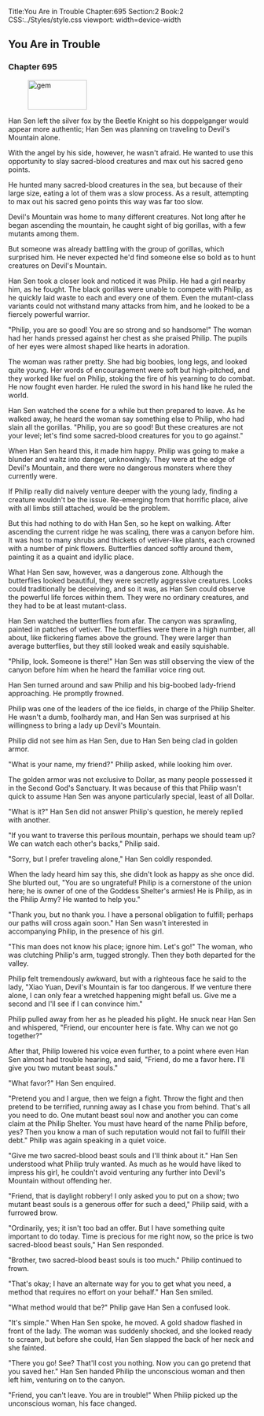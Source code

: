 Title:You Are in Trouble 
Chapter:695 
Section:2 
Book:2 
CSS:../Styles/style.css 
viewport: width=device-width
  
## You Are in Trouble
### Chapter 695
  
<figure>
	<img src="../Images/gem.gif" alt="gem" id="gem" width="120" height="60" />
</figure>
  

  
Han Sen left the silver fox by the Beetle Knight so his doppelganger would appear more authentic; Han Sen was planning on traveling to Devil's Mountain alone.

With the angel by his side, however, he wasn't afraid. He wanted to use this opportunity to slay sacred-blood creatures and max out his sacred geno points.

He hunted many sacred-blood creatures in the sea, but because of their large size, eating a lot of them was a slow process. As a result, attempting to max out his sacred geno points this way was far too slow.

Devil's Mountain was home to many different creatures. Not long after he began ascending the mountain, he caught sight of big gorillas, with a few mutants among them.

But someone was already battling with the group of gorillas, which surprised him. He never expected he'd find someone else so bold as to hunt creatures on Devil's Mountain.

Han Sen took a closer look and noticed it was Philip. He had a girl nearby him, as he fought. The black gorillas were unable to compete with Philip, as he quickly laid waste to each and every one of them. Even the mutant-class variants could not withstand many attacks from him, and he looked to be a fiercely powerful warrior.

"Philip, you are so good! You are so strong and so handsome!" The woman had her hands pressed against her chest as she praised Philip. The pupils of her eyes were almost shaped like hearts in adoration.

The woman was rather pretty. She had big boobies, long legs, and looked quite young. Her words of encouragement were soft but high-pitched, and they worked like fuel on Philip, stoking the fire of his yearning to do combat. He now fought even harder. He ruled the sword in his hand like he ruled the world.

Han Sen watched the scene for a while but then prepared to leave. As he walked away, he heard the woman say something else to Philip, who had slain all the gorillas. "Philip, you are so good! But these creatures are not your level; let's find some sacred-blood creatures for you to go against."

When Han Sen heard this, it made him happy. Philip was going to make a blunder and waltz into danger, unknowingly. They were at the edge of Devil's Mountain, and there were no dangerous monsters where they currently were.

If Philip really did naively venture deeper with the young lady, finding a creature wouldn't be the issue. Re-emerging from that horrific place, alive with all limbs still attached, would be the problem.

But this had nothing to do with Han Sen, so he kept on walking. After ascending the current ridge he was scaling, there was a canyon before him. It was host to many shrubs and thickets of vetiver-like plants, each crowned with a number of pink flowers. Butterflies danced softly around them, painting it as a quaint and idyllic place.

What Han Sen saw, however, was a dangerous zone. Although the butterflies looked beautiful, they were secretly aggressive creatures. Looks could traditionally be deceiving, and so it was, as Han Sen could observe the powerful life forces within them. They were no ordinary creatures, and they had to be at least mutant-class.

Han Sen watched the butterflies from afar. The canyon was sprawling, painted in patches of vetiver. The butterflies were there in a high number, all about, like flickering flames above the ground. They were larger than average butterflies, but they still looked weak and easily squishable.

"Philip, look. Someone is there!" Han Sen was still observing the view of the canyon before him when he heard the familiar voice ring out.

Han Sen turned around and saw Philip and his big-boobed lady-friend approaching. He promptly frowned.

Philip was one of the leaders of the ice fields, in charge of the Philip Shelter. He wasn't a dumb, foolhardy man, and Han Sen was surprised at his willingness to bring a lady up Devil's Mountain.

Philip did not see him as Han Sen, due to Han Sen being clad in golden armor.

"What is your name, my friend?" Philip asked, while looking him over.

The golden armor was not exclusive to Dollar, as many people possessed it in the Second God's Sanctuary. It was because of this that Philip wasn't quick to assume Han Sen was anyone particularly special, least of all Dollar.

"What is it?" Han Sen did not answer Philip's question, he merely replied with another.

"If you want to traverse this perilous mountain, perhaps we should team up? We can watch each other's backs," Philip said.

"Sorry, but I prefer traveling alone," Han Sen coldly responded.

When the lady heard him say this, she didn't look as happy as she once did. She blurted out, "You are so ungrateful! Philip is a cornerstone of the union here; he is owner of one of the Goddess Shelter's armies! He is Philip, as in the Philip Army? He wanted to help you."

"Thank you, but no thank you. I have a personal obligation to fulfill; perhaps our paths will cross again soon." Han Sen wasn't interested in accompanying Philip, in the presence of his girl.

"This man does not know his place; ignore him. Let's go!" The woman, who was clutching Philip's arm, tugged strongly. Then they both departed for the valley.

Philip felt tremendously awkward, but with a righteous face he said to the lady, "Xiao Yuan, Devil's Mountain is far too dangerous. If we venture there alone, I can only fear a wretched happening might befall us. Give me a second and I'll see if I can convince him."

Philip pulled away from her as he pleaded his plight. He snuck near Han Sen and whispered, "Friend, our encounter here is fate. Why can we not go together?"

After that, Philip lowered his voice even further, to a point where even Han Sen almost had trouble hearing, and said, "Friend, do me a favor here. I'll give you two mutant beast souls."

"What favor?" Han Sen enquired.

"Pretend you and I argue, then we feign a fight. Throw the fight and then pretend to be terrified, running away as I chase you from behind. That's all you need to do. One mutant beast soul now and another you can come claim at the Philip Shelter. You must have heard of the name Philip before, yes? Then you know a man of such reputation would not fail to fulfill their debt." Philip was again speaking in a quiet voice.

"Give me two sacred-blood beast souls and I'll think about it." Han Sen understood what Philip truly wanted. As much as he would have liked to impress his girl, he couldn't avoid venturing any further into Devil's Mountain without offending her.

"Friend, that is daylight robbery! I only asked you to put on a show; two mutant beast souls is a generous offer for such a deed," Philip said, with a furrowed brow.

"Ordinarily, yes; it isn't too bad an offer. But I have something quite important to do today. Time is precious for me right now, so the price is two sacred-blood beast souls," Han Sen responded.

"Brother, two sacred-blood beast souls is too much." Philip continued to frown.

"That's okay; I have an alternate way for you to get what you need, a method that requires no effort on your behalf." Han Sen smiled.

"What method would that be?" Philip gave Han Sen a confused look.

"It's simple." When Han Sen spoke, he moved. A gold shadow flashed in front of the lady. The woman was suddenly shocked, and she looked ready to scream, but before she could, Han Sen slapped the back of her neck and she fainted.

"There you go! See? That'll cost you nothing. Now you can go pretend that you saved her." Han Sen handed Philip the unconscious woman and then left him, venturing on to the canyon.

"Friend, you can't leave. You are in trouble!" When Philip picked up the unconscious woman, his face changed.